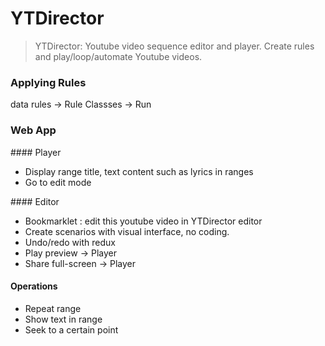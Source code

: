 # YTDirector

> YTDirector: Youtube video sequence editor and player.
  Create rules and play/loop/automate Youtube videos.

### Applying Rules

data rules -> Rule Classses -> Run

### Web App

#### Player
- Display range title, text content such as lyrics in ranges
- Go to edit mode

#### Editor
- Bookmarklet : edit this youtube video in YTDirector editor
- Create scenarios with visual interface, no coding.
- Undo/redo with redux
- Play preview -> Player
- Share full-screen -> Player

#### Operations
- Repeat range
- Show text in range
- Seek to a certain point